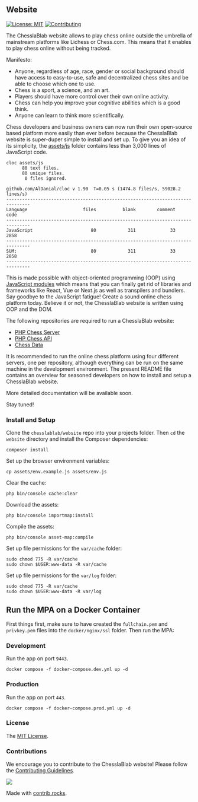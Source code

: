 ## Website

[![License: MIT](https://img.shields.io/badge/License-MIT-blue.svg)](https://www.gnu.org/licenses/gpl-3.0)
[![Contributing](https://img.shields.io/badge/contributions-welcome-brightgreen.svg?style=flat)](https://github.com/dwyl/esta/issues)

The ChesslaBlab website allows to play chess online outside the umbrella of mainstream platforms like Lichess or Chess.com. This means that it enables to play chess online without being tracked.

Manifesto:

- Anyone, regardless of age, race, gender or social background should have access to easy-to-use, safe and decentralized chess sites and be able to choose which one to use.
- Chess is a sport, a science, and an art.
- Players should have more control over their own online activity.
- Chess can help you improve your cognitive abilities which is a good think.
- Anyone can learn to think more scientifically.

Chess developers and business owners can now run their own open-source based platform more easily than ever before because the ChesslaBlab website is super-duper simple to install and set up. To give you an idea of its simplicity, the [assets/js](https://github.com/chesslablab/website/tree/main/assets/js) folder contains less than 3,000 lines of JavaScript code.

```text
cloc assets/js
      80 text files.
      80 unique files.                              
       0 files ignored.

github.com/AlDanial/cloc v 1.90  T=0.05 s (1474.8 files/s, 59028.2 lines/s)
-------------------------------------------------------------------------------
Language                     files          blank        comment           code
-------------------------------------------------------------------------------
JavaScript                      80            311             33           2858
-------------------------------------------------------------------------------
SUM:                            80            311             33           2858
-------------------------------------------------------------------------------
```

This is made possible with object-oriented programming (OOP) using [JavaScript modules](https://developer.mozilla.org/en-US/docs/Web/JavaScript/Guide/Modules#importing_modules_using_import_maps) which means that you can finally get rid of libraries and frameworks like React, Vue or Next.js as well as transpilers and bundlers. Say goodbye to the JavaScript fatigue! Create a sound online chess platform today. Believe it or not, the ChesslaBlab website is written using OOP and the DOM.

The following repositories are required to run a ChesslaBlab website:

- [PHP Chess Server](https://github.com/chesslablab/chess-server)
- [PHP Chess API](https://github.com/chesslablab/chess-api)
- [Chess Data](https://github.com/chesslablab/chess-data)

It is recommended to run the online chess platform using four different servers, one per repository, although everything can be run on the same machine in the development environment. The present README file contains an overview for seasoned developers on how to install and setup a ChesslaBlab website.

More detailed documentation will be available soon.

Stay tuned!

### Install and Setup

Clone the `chesslablab/website` repo into your projects folder. Then `cd` the `website` directory and install the Composer dependencies:

```text
composer install
```

Set up the browser environment variables:

```text
cp assets/env.example.js assets/env.js
```

Clear the cache:

```text
php bin/console cache:clear
```

Download the assets:

```text
php bin/console importmap:install
```

Compile the assets:

```text
php bin/console asset-map:compile
```

Set up file permissions for the `var/cache` folder:

```
sudo chmod 775 -R var/cache
sudo chown $USER:www-data -R var/cache
```

Set up file permissions for the `var/log` folder:

```
sudo chmod 775 -R var/cache
sudo chown $USER:www-data -R var/log
```

## Run the MPA on a Docker Container

First things first, make sure to have created the `fullchain.pem` and `privkey.pem` files into the `docker/nginx/ssl` folder. Then run the MPA:

### Development

Run the app on port `9443`.

```text
docker compose -f docker-compose.dev.yml up -d
```

### Production

Run the app on port `443`.

```text
docker compose -f docker-compose.prod.yml up -d
```

### License

The [MIT License](https://github.com/chesslablab/website/blob/master/LICENSE).

### Contributions

We encourage you to contribute to the ChesslaBlab website! Please follow the [Contributing Guidelines](https://github.com/chesslablab/website/blob/master/CONTRIBUTING.md).

<a href="https://github.com/chesslablab/website/graphs/contributors">
  <img src="https://contrib.rocks/image?repo=chesslablab/website" />
</a>

Made with [contrib.rocks](https://contrib.rocks).
